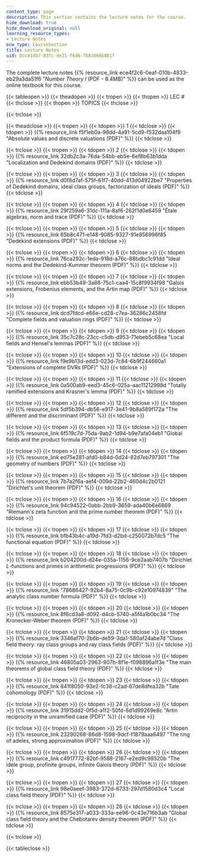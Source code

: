 ```yaml
---
content_type: page
description: This section contains the lecture notes for the course.
hide_download: true
hide_download_original: null
learning_resource_types:
- Lecture Notes
ocw_type: CourseSection
title: Lecture Notes
uid: 0cc41457-83fc-de21-f646-f683066b881f
---
```


The complete lecture notes {{% resource_link ece4f2c6-0eaf-010b-4833-eb29a3da51f6 "_Number Theory I_ (PDF - 8.4MB)" %}} can be used as the online textbook for this course.

{{< tableopen >}}
{{< theadopen >}}
{{< tropen >}}
{{< thopen >}}
LEC #
{{< thclose >}}
{{< thopen >}}
TOPICS
{{< thclose >}}

{{< trclose >}}

{{< theadclose >}}
{{< tropen >}}
{{< tdopen >}}
1
{{< tdclose >}}
{{< tdopen >}}
{{% resource_link f5f1eb0a-98dd-4a91-5cd9-f532daa104f9 "Absolute values and discrete valuations (PDF)" %}}
{{< tdclose >}}

{{< trclose >}}
{{< tropen >}}
{{< tdopen >}}
2
{{< tdclose >}}
{{< tdopen >}}
{{% resource_link 32db2c3a-76da-54bb-eb5e-6ef8b63b1dda "Localization and Dedekind domains (PDF)" %}}
{{< tdclose >}}

{{< trclose >}}
{{< tropen >}}
{{< tdopen >}}
3
{{< tdclose >}}
{{< tdopen >}}
{{% resource_link d0f8d7af-575f-61f7-40dd-413d04922be7 "Properties of Dedekind domains, ideal class groups, factorization of ideals (PDF)" %}}
{{< tdclose >}}

{{< trclose >}}
{{< tropen >}}
{{< tdopen >}}
4
{{< tdclose >}}
{{< tdopen >}}
{{% resource_link 29f259a6-31dc-111a-8af6-262f1d0e6459 "Étale algebras, norm and trace (PDF)" %}}
{{< tdclose >}}

{{< trclose >}}
{{< tropen >}}
{{< tdopen >}}
5
{{< tdclose >}}
{{< tdopen >}}
{{% resource_link 65b8c471-e148-9085-9327-91e856996f85 "Dedekind extensions (PDF)" %}}
{{< tdclose >}}

{{< trclose >}}
{{< tropen >}}
{{< tdopen >}}
6
{{< tdclose >}}
{{< tdopen >}}
{{% resource_link 76ca292c-1eda-918d-a76c-88bdbc1c91dd "Ideal norms and the Dedekind-Kummer theorem (PDF)" %}}
{{< tdclose >}}

{{< trclose >}}
{{< tropen >}}
{{< tdopen >}}
7
{{< tdclose >}}
{{< tdopen >}}
{{% resource_link ebb53b49-3a88-75c1-caa4-15c8f9934f98 "Galois extensions, Frobenius elements, and the Artin map (PDF)" %}}
{{< tdclose >}}

{{< trclose >}}
{{< tropen >}}
{{< tdopen >}}
8
{{< tdclose >}}
{{< tdopen >}}
{{% resource_link dcd7fdcd-e66e-cd28-c7ea-36286c2458fd "Complete fields and valuation rings (PDF)" %}}
{{< tdclose >}}

{{< trclose >}}
{{< tropen >}}
{{< tdopen >}}
9
{{< tdclose >}}
{{< tdopen >}}
{{% resource_link 35c7c28c-23cc-c5db-d953-71ebeb5c68ea "Local fields and Hensel's lemmas (PDF)" %}}
{{< tdclose >}}

{{< trclose >}}
{{< tropen >}}
{{< tdopen >}}
10
{{< tdclose >}}
{{< tdopen >}}
{{% resource_link f9e9b13d-edd3-023d-7c84-6b9f244660a1 "Extensions of complete DVRs (PDF)" %}}
{{< tdclose >}}

{{< trclose >}}
{{< tropen >}}
{{< tdopen >}}
11
{{< tdclose >}}
{{< tdopen >}}
{{% resource_link 0a500ab9-eed3-45c6-025a-aac11212998d "Totally ramified extensions and Krasner's lemma (PDF)" %}}
{{< tdclose >}}

{{< trclose >}}
{{< tropen >}}
{{< tdopen >}}
12
{{< tdclose >}}
{{< tdopen >}}
{{% resource_link 5df5b394-db56-e917-3e41-9b8a589f172a "The different and the discriminant (PDF)" %}}
{{< tdclose >}}

{{< trclose >}}
{{< tropen >}}
{{< tdopen >}}
13
{{< tdclose >}}
{{< tdopen >}}
{{% resource_link 6f519c7d-75da-9ab2-1d94-b9e7afa04eb1 "Global fields and the product formula (PDF)" %}}
{{< tdclose >}}

{{< trclose >}}
{{< tropen >}}
{{< tdopen >}}
14
{{< tdclose >}}
{{< tdopen >}}
{{% resource_link ed75e281-afd0-b84d-0d24-82d7eb797301 "The geometry of numbers (PDF)" %}}
{{< tdclose >}}

{{< trclose >}}
{{< tropen >}}
{{< tdopen >}}
15
{{< tdclose >}}
{{< tdopen >}}
{{% resource_link 7b7a2f6a-aef4-009d-22b2-460d4c2b0121 "Dirichlet's unit theorem (PDF)" %}}
{{< tdclose >}}

{{< trclose >}}
{{< tropen >}}
{{< tdopen >}}
16
{{< tdclose >}}
{{< tdopen >}}
{{% resource_link 94c94522-0abb-2bb9-3659-ada40b6e6869 "Riemann's zeta function and the prime number theorem (PDF)" %}}
{{< tdclose >}}

{{< trclose >}}
{{< tropen >}}
{{< tdopen >}}
17
{{< tdclose >}}
{{< tdopen >}}
{{% resource_link bfb43b4c-a19d-7fd3-d2bd-c250072b7dc5 "The functional equation (PDF)" %}}
{{< tdclose >}}

{{< trclose >}}
{{< tropen >}}
{{< tdopen >}}
18
{{< tdclose >}}
{{< tdopen >}}
{{% resource_link b204200d-d24e-035a-1156-9ce2aab7407b "Dirichlet _L_\-functions and primes in arithmetic progressions (PDF)" %}}
{{< tdclose >}}

{{< trclose >}}
{{< tropen >}}
{{< tdopen >}}
19
{{< tdclose >}}
{{< tdopen >}}
{{% resource_link "78686427-92b4-8a75-0c9b-c92e10974839" "The analytic class number formula (PDF)" %}}
{{< tdclose >}}

{{< trclose >}}
{{< tropen >}}
{{< tdopen >}}
20
{{< tdclose >}}
{{< tdopen >}}
{{% resource_link 8f6cd3a8-d092-d4cb-5740-a5f4a1b0bc34 "The Kronecker-Weber theorem (PDF)" %}}
{{< tdclose >}}

{{< trclose >}}
{{< tropen >}}
{{< tdopen >}}
21
{{< tdclose >}}
{{< tdopen >}}
{{% resource_link 3346af70-2b6b-de59-3da1-580af24abe7d "Class field theory: ray class groups and ray class fields (PDF)" %}}
{{< tdclose >}}

{{< trclose >}}
{{< tropen >}}
{{< tdopen >}}
22
{{< tdclose >}}
{{< tdopen >}}
{{% resource_link 46805a03-2963-907b-8f1e-f098896a1f3e "The main theorems of global class field theory (PDF)" %}}
{{< tdclose >}}

{{< trclose >}}
{{< tropen >}}
{{< tdopen >}}
23
{{< tdclose >}}
{{< tdopen >}}
{{% resource_link 841f8050-93e2-fc38-c2ad-67de8dfea32b "Tate cohomology (PDF)" %}}
{{< tdclose >}}

{{< trclose >}}
{{< tropen >}}
{{< tdopen >}}
24
{{< tdclose >}}
{{< tdopen >}}
{{% resource_link 31915dd2-0f5d-a1f2-50fd-6d1d99269e8c "Artin reciprocity in the unramified case (PDF)" %}}
{{< tdclose >}}

{{< trclose >}}
{{< tropen >}}
{{< tdopen >}}
25
{{< tdclose >}}
{{< tdopen >}}
{{% resource_link 23290268-86d8-1598-9dcf-f1879aaa6497 "The ring of adeles, strong approximation (PDF)" %}}
{{< tdclose >}}

{{< trclose >}}
{{< tropen >}}
{{< tdopen >}}
26
{{< tdclose >}}
{{< tdopen >}}
{{% resource_link c4917772-82bf-9588-2167-e2ed9c98520b "The idele group, profinite groups, infinite Galois theory (PDF)" %}}
{{< tdclose >}}

{{< trclose >}}
{{< tropen >}}
{{< tdopen >}}
27
{{< tdclose >}}
{{< tdopen >}}
{{% resource_link 98e0aeef-3983-372d-6733-297d1580d3c4 "Local class field theory (PDF)" %}}
{{< tdclose >}}

{{< trclose >}}
{{< tropen >}}
{{< tdopen >}}
28
{{< tdclose >}}
{{< tdopen >}}
{{% resource_link 8575e317-a033-333a-ee96-0c43e716b3ab "Global class field theory and the Chebotarev density theorem (PDF)" %}}
{{< tdclose >}}

{{< trclose >}}

{{< tableclose >}}